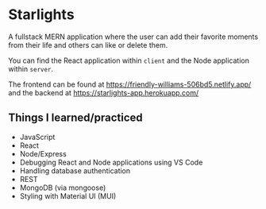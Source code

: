 # Starlights

A fullstack MERN application where the user can add
their favorite moments from their life and others
can like or delete them.

You can find the React application within `client`
and the Node application within `server`.

The frontend can be found at https://friendly-williams-506bd5.netlify.app/ and the backend at https://starlights-app.herokuapp.com/

## Things I learned/practiced
- JavaScript
- React
- Node/Express
- Debugging React and Node applications using VS Code
- Handling database authentication
- REST
- MongoDB (via mongoose)
- Styling with Material UI (MUI)
